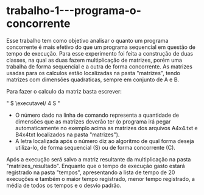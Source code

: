 # trabalho-1---programa-o-concorrente

Esse trabalho tem como objetivo analisar o quanto um programa concorrente é mais efetivo do que um programa sequencial em questão de tempo de
execução. Para esse experimento foi feita a construção de duas classes, na qual as duas fazem multiplicação de matrizes, porém uma trabalha
de forma sequencial e a outra de forma concorrente. As matrizes usadas para os calculos estão localizadas na pasta "matrizes", tendo matrizes
com dimensões quadraticas, sempre em conjunto de A e B.

Para fazer o calculo da matriz basta escrever:

" $ \executavel/ 4 S "

* O número dado na linha de comando representa a quantidade de dimensões que as matrizes deverão ter (o programa irá pegar automaticamente 
no exemplo acima as matrizes dos arquivos A4x4.txt e B4x4txt localizados na pasta "matrizes").
* A letra localizada após o número diz ao algoritmo de qual forma deseja utiliza-lo, de forma sequencial (S) ou de forma concorrente (C).


Após a execução será salvo a matriz resultante da multiplicação na pasta "matrizes_resultado". Enquanto que o tempo de execução gasto
estará registrado na pasta "tempos", apresentando a lista de tempo de 20 execuções e também o maior tempo registrado, menor tempo registrado,
a média de todos os tempos e o desvio padrão.
